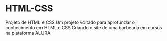 # HTML-CSS
Projeto de HTML e CSS
Um projeto voltado para aprofundar o conhecimento em HTML e CSS
Criando o site de uma barbearia em cursos na plataforma ALURA.
